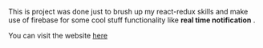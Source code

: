 This is project was done just to brush up my react-redux skills and make use of firebase for some cool stuff functionality like **real time notification** . 

You can visit the website [here](https://project-plan-8aa8a.firebaseapp.com/)

